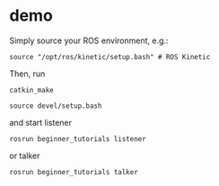 # demo

Simply source your ROS environment, e.g.:

`source "/opt/ros/kinetic/setup.bash" # ROS Kinetic`

Then, run

`catkin_make`

`source devel/setup.bash`

and start listener

`rosrun beginner_tutorials listener`

or talker

`rosrun beginner_tutorials talker`
